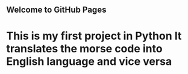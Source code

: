 ## Welcome to GitHub Pages
<h1>
This is my first project in Python
It translates the morse code into English language and vice versa</h1>
